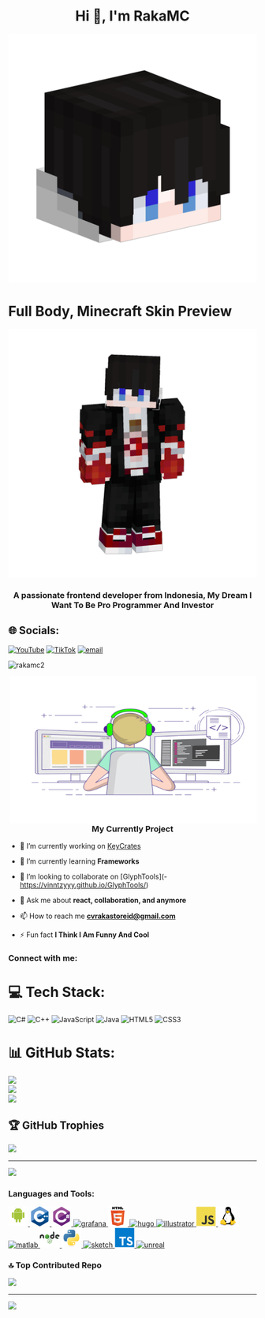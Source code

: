 <h1 align="center">Hi 👋, I'm RakaMC</h1>
</div class="Avatar-Images left-avatar">
   <img src="avatarHead.png" alt="Avatar Kiri">
   <h1 align"center">Full Body, Minecraft Skin Preview</h1>
   <img src="avatarBody4.png" alt="Avatar Kanan">
</div>

<h3 align="center">A passionate frontend developer from Indonesia, My Dream I Want To Be Pro Programmer And Investor</h3>

## 🌐 Socials:
[![YouTube](https://img.shields.io/badge/YouTube-%23FF0000.svg?logo=YouTube&logoColor=white)](https://youtube.com/@rakachmc)
[![TikTok](https://img.shields.io/badge/TikTok-%23000000.svg?logo=TikTok&logoColor=white)](https://tiktok.com/@rakamc7)  [![email](https://img.shields.io/badge/Email-D14836?logo=gmail&logoColor=white)](mailto:cvrakastoreid@gmail.com) 

<p align="left"> <img src="https://komarev.com/ghpvc/?username=rakamc2&label=Profile%20views&color=0e75b6&style=flat" alt="rakamc2" /> </p>

<!-- GIF -->
<img align="right" height="300" width="500" src="https://raw.githubusercontent.com/mikonoid/mikonoid/main/images/gifs/coder3.gif" />

<h3 align="center">My Currently Project</h3>

- 🔭 I’m currently working on [KeyCrates](https://github.com/RakaMC2/Crates-Add-ons)

- 🌱 I’m currently learning **Frameworks**

- 👯 I’m looking to collaborate on [GlyphTools](- https://vinntzyyy.github.io/GlyphTools/)

- 💬 Ask me about **react, collaboration, and anymore**

- 📫 How to reach me **cvrakastoreid@gmail.com**

- ⚡ Fun fact **I Think I Am Funny And Cool**

<h3 align="left">Connect with me:</h3>
<p align="left">
</p>


# 💻 Tech Stack:
![C#](https://img.shields.io/badge/c%23-%23239120.svg?style=for-the-badge&logo=csharp&logoColor=white) ![C++](https://img.shields.io/badge/c++-%2300599C.svg?style=for-the-badge&logo=c%2B%2B&logoColor=white) ![JavaScript](https://img.shields.io/badge/javascript-%23323330.svg?style=for-the-badge&logo=javascript&logoColor=%23F7DF1E) ![Java](https://img.shields.io/badge/java-%23ED8B00.svg?style=for-the-badge&logo=openjdk&logoColor=white) ![HTML5](https://img.shields.io/badge/html5-%23E34F26.svg?style=for-the-badge&logo=html5&logoColor=white) ![CSS3](https://img.shields.io/badge/css3-%231572B6.svg?style=for-the-badge&logo=css3&logoColor=white)
# 📊 GitHub Stats:
![](https://github-readme-stats.vercel.app/api?username=rakamc2&theme=dark&hide_border=false&include_all_commits=true&count_private=true)<br/>
![](https://nirzak-streak-stats.vercel.app/?user=rakamc2&theme=dark&hide_border=false)<br/>
![](https://github-readme-stats.vercel.app/api/top-langs/?username=rakamc2&theme=dark&hide_border=false&include_all_commits=true&count_private=true&layout=compact)

## 🏆 GitHub Trophies
![](https://github-profile-trophy.vercel.app/?username=rakamc2&theme=radical&no-frame=false&no-bg=false&margin-w=4)

---
[![](https://visitcount.itsvg.in/api?id=rakamc2&icon=0&color=0)](https://visitcount.itsvg.in)

<!-- Proudly created with GPRM ( https://gprm.itsvg.in ) -->

<h3 align="left">Languages and Tools:</h3>
<p align="left"> <a href="https://developer.android.com" target="_blank" rel="noreferrer"> <img src="https://raw.githubusercontent.com/devicons/devicon/master/icons/android/android-original-wordmark.svg" alt="android" width="40" height="40"/> </a> <a href="https://www.w3schools.com/cpp/" target="_blank" rel="noreferrer"> <img src="https://raw.githubusercontent.com/devicons/devicon/master/icons/cplusplus/cplusplus-original.svg" alt="cplusplus" width="40" height="40"/> </a> <a href="https://www.w3schools.com/cs/" target="_blank" rel="noreferrer"> <img src="https://raw.githubusercontent.com/devicons/devicon/master/icons/csharp/csharp-original.svg" alt="csharp" width="40" height="40"/> </a> <a href="https://grafana.com" target="_blank" rel="noreferrer"> <img src="https://www.vectorlogo.zone/logos/grafana/grafana-icon.svg" alt="grafana" width="40" height="40"/> </a> <a href="https://www.w3.org/html/" target="_blank" rel="noreferrer"> <img src="https://raw.githubusercontent.com/devicons/devicon/master/icons/html5/html5-original-wordmark.svg" alt="html5" width="40" height="40"/> </a> <a href="https://gohugo.io/" target="_blank" rel="noreferrer"> <img src="https://api.iconify.design/logos-hugo.svg" alt="hugo" width="40" height="40"/> </a> <a href="https://www.adobe.com/in/products/illustrator.html" target="_blank" rel="noreferrer"> <img src="https://www.vectorlogo.zone/logos/adobe_illustrator/adobe_illustrator-icon.svg" alt="illustrator" width="40" height="40"/> </a> <a href="https://developer.mozilla.org/en-US/docs/Web/JavaScript" target="_blank" rel="noreferrer"> <img src="https://raw.githubusercontent.com/devicons/devicon/master/icons/javascript/javascript-original.svg" alt="javascript" width="40" height="40"/> </a> <a href="https://www.linux.org/" target="_blank" rel="noreferrer"> <img src="https://raw.githubusercontent.com/devicons/devicon/master/icons/linux/linux-original.svg" alt="linux" width="40" height="40"/> </a> <a href="https://www.mathworks.com/" target="_blank" rel="noreferrer"> <img src="https://upload.wikimedia.org/wikipedia/commons/2/21/Matlab_Logo.png" alt="matlab" width="40" height="40"/> </a> <a href="https://nodejs.org" target="_blank" rel="noreferrer"> <img src="https://raw.githubusercontent.com/devicons/devicon/master/icons/nodejs/nodejs-original-wordmark.svg" alt="nodejs" width="40" height="40"/> </a> <a href="https://www.python.org" target="_blank" rel="noreferrer"> <img src="https://raw.githubusercontent.com/devicons/devicon/master/icons/python/python-original.svg" alt="python" width="40" height="40"/> </a> <a href="https://www.sketch.com/" target="_blank" rel="noreferrer"> <img src="https://www.vectorlogo.zone/logos/sketchapp/sketchapp-icon.svg" alt="sketch" width="40" height="40"/> </a> <a href="https://www.typescriptlang.org/" target="_blank" rel="noreferrer"> <img src="https://raw.githubusercontent.com/devicons/devicon/master/icons/typescript/typescript-original.svg" alt="typescript" width="40" height="40"/> </a> <a href="https://unrealengine.com/" target="_blank" rel="noreferrer"> <img src="https://raw.githubusercontent.com/kenangundogan/fontisto/036b7eca71aab1bef8e6a0518f7329f13ed62f6b/icons/svg/brand/unreal-engine.svg" alt="unreal" width="40" height="40"/> </a> </p>

### 🔝 Top Contributed Repo
![](https://github-contributor-stats.vercel.app/api?username=rakamc2&limit=5&theme=blue_navy&combine_all_yearly_contributions=true)

---
[![](https://visitcount.itsvg.in/api?id=rakamc2&icon=4&color=0)](https://visitcount.itsvg.in)

<!-- Proudly created with GPRM ( https://gprm.itsvg.in ) -->
